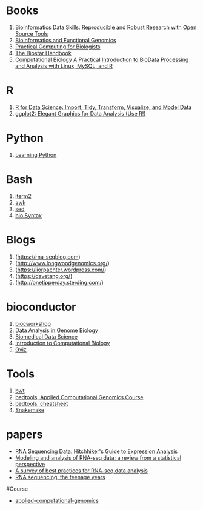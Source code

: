 # Books
1. [Bioinformatics Data Skills: Reproducible and Robust Research with Open Source Tools](https://www.amazon.com/Bioinformatics-Data-Skills-Reproducible-Research/dp/1449367372)
2. [Bioinformatics and Functional Genomics](https://www.amazon.com/Bioinformatics-Functional-Genomics-Jonathan-Pevsner-ebook/dp/B0144NZ2EC)
3. [Practical Computing for Biologists](https://www.amazon.com/Practical-Computing-Biologists-Steven-Haddock/dp/0878933913)
4. [The Biostar Handbook](https://www.biostarhandbook.com/)
5. [Computational Biology A Practical Introduction to BioData Processing and Analysis with Linux, MySQL, and R](https://www.springer.com/gp/book/9783642347481)

# R
1. [R for Data Science: Import, Tidy, Transform, Visualize, and Model Data](https://www.amazon.com/Data-Science-Transform-Visualize-Model/dp/1491910399)
2. [ggplot2: Elegant Graphics for Data Analysis (Use R!)](https://www.amazon.com/ggplot2-Elegant-Graphics-Data-Analysis/dp/0387981403)

# Python
1. [Learning Python](https://www.amazon.com/Learning-Python-5th-Mark-Lutz/dp/1449355730)

# Bash
1. [iterm2](https://www.iterm2.com/)
2. [awk](https://vds-admin.ru/sed-and-awk-101-hacks)
3. [sed](https://vds-admin.ru/sed-and-awk-101-hacks)
4. [bio Syntax](https://biosyntax.org/)

# Blogs
1. (https://rna-seqblog.com)
2. (http://www.longwoodgenomics.org/)
3. (https://liorpachter.wordpress.com/)
4. (https://davetang.org/)
5. (http://onetipperday.sterding.com/)

# bioconductor
1. [biocworkshop](http://biocworkshops2019.bioconductor.org.s3-website-us-east-1.amazonaws.com/)
2. [Data Analysis in Genome Biology](http://girke.bioinformatics.ucr.edu/GEN242/index.html)
3. [Biomedical Data Science](https://genomicsclass.github.io/book/)
4. [Introduction to Computational Biology](https://biodatascience.github.io/compbio/)
5. [Gviz](https://www.bioconductor.org/packages/devel/bioc/vignettes/Gviz/inst/doc/Gviz.html)

# Tools
1. [bwt](https://www.youtube.com/watch?v=4n7NPk5lwbI)
2. [bedtools, Applied Computational Genomics Course](https://github.com/quinlan-lab/applied-computational-genomics#course-lecture-slides)
3. [bedtools, cheatsheet](https://gist.github.com/ilevantis/6d6ecf8718a5803acff736c2dffc933e)
4. [Snakemake](https://github.com/snakemake-workflows/docs)

# papers
- [RNA Sequencing Data: Hitchhiker's Guide to Expression Analysis](https://www.annualreviews.org/doi/full/10.1146/annurev-biodatasci-072018-021255)
- [Modeling and analysis of RNA-seq data: a review from a statistical perspective](https://link.springer.com/article/10.1007/s40484-018-0144-7)
- [A survey of best practices for RNA-seq data analysis](https://genomebiology.biomedcentral.com/articles/10.1186/s13059-016-0881-8)
- [RNA sequencing: the teenage years](https://www.nature.com/articles/s41576-019-0150-2)

#Course
- [applied-computational-genomics](https://github.com/quinlan-lab/applied-computational-genomics)
